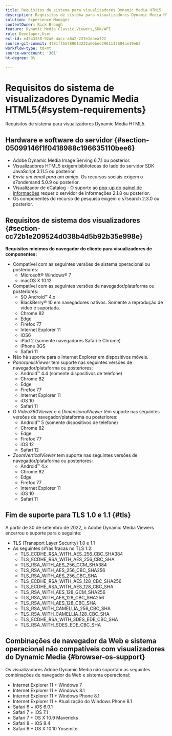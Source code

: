 ```yaml
---
title: Requisitos de sistema para visualizadores Dynamic Media HTML5
description: Requisitos de sistema para visualizadores Dynamic Media HTML5.
solution: Experience Manager
contentOwner: Rick Brough
feature: Dynamic Media Classic,Viewers,SDK/API
role: Developer,User
exl-id: e4543358-92a6-4acc-a8a2-227e1daea722
source-git-commit: 4f81f755789613222a66bed2961117604ae19e62
workflow-type: tm+mt
source-wordcount: '361'
ht-degree: 0%

---
```


# Requisitos do sistema de visualizadores Dynamic Media HTML5{#system-requirements}

Requisitos de sistema para visualizadores Dynamic Media HTML5.

<!-- Updated March 03, 2022 Contact is now Deepa Gupta -->

<!-- Updated April 06, 2021 from https://wiki.corp.adobe.com/pages/viewpage.action?spaceKey=scene7qa&title=s7Viewers%2C+S7SDK%2C+S7OnDemand+Release+Notes - Contact is Sasha -->

## Hardware e software do servidor {#section-05099146f1f0418988c196635110bee6}

<!-- Updated March 03, 2022 Contact is now Deepa Gupta -->

* Adobe Dynamic Media Image Serving 6.7.1 ou posterior.
* Visualizadores HTML5 exigem bibliotecas do lado do servidor SDK JavaScript 3.11.5 ou posterior.
* *Envie um email para um amigo*. Os recursos sociais exigem o s7ondemand 5.0.9 ou posterior.
* Visualizador de eCatalog - O suporte ao [pop-up do painel de informações](/help/aem-viewers-ref/c-html5-s7-aem-asset-viewers/c-html5-20-ecatalog-viewer-about/c-html5-20-ecatalog-viewer-customizingviewer/r-html5-ecatalog-viewer-20-customize-infopanelpopup.md) requer o servidor de informações 2.1.8 ou posterior.
* Os componentes do recurso de pesquisa exigem o s7search 2.3.0 ou posterior.

## Requisitos de sistema dos visualizadores {#section-cc72b1e209524d038b4d5b92b35e998e}

**Requisitos mínimos do navegador do cliente para visualizadores de componentes:**

* Compatível com as seguintes versões de sistema operacional ou posteriores:
   * Microsoft® Windows® 7
   * macOS X 10.12
* Compatível com as seguintes versões de navegador/plataforma ou posteriores:
   * SO Android™ 4.x
   * BlackBerry® 10 em navegadores nativos. Somente a reprodução de vídeo é suportada.
   * Chrome 82
   * Edge
   * Firefox 77
   * Internet Explorer 11
   * IOS6
   * iPad 2 (somente navegadores Safari e Chrome)
   * iPhone 3GS
   * Safari 11
* Não há suporte para o Internet Explorer em dispositivos móveis.
* *PanoramicViewer* tem suporte nas seguintes versões de navegador/plataforma ou posteriores:
   * Android™ 4.4 (somente dispositivos de telefone)
   * Chrome 82
   * Edge
   * Firefox 77
   * Internet Explorer 11
   * iOS 10
   * Safari 11
* O *Video360Viewer* e o *DimensionalViewer* têm suporte nas seguintes versões de navegador/plataforma ou posteriores:
   * Android™ 5 (somente dispositivos de telefone)
   * Chrome 82
   * Edge
   * Firefox 77
   * iOS 12
   * Safari 12
* *ZoomVerticalViewer* tem suporte nas seguintes versões de navegador/plataforma ou posteriores:
   * Android™ 4.x
   * Chrome 82
   * Edge
   * Firefox 77
   * Internet Explorer 11
   * iOS 10
   * Safari 11

## Fim de suporte para TLS 1.0 e 1.1 {#tls}

<!-- CQDOC-19433 -->

A partir de 30 de setembro de 2022, o Adobe Dynamic Media Viewers encerrou o suporte para o seguinte:

* TLS (Transport Layer Security) 1.0 e 1.1
* As seguintes cifras fracas no TLS 1.2:
   * TLS_ECDHE_RSA_WITH_AES_256_CBC_SHA384
   * TLS_ECDHE_RSA_WITH_AES_256_CBC_SHA
   * TLS_RSA_WITH_AES_256_GCM_SHA384
   * TLS_RSA_WITH_AES_256_CBC_SHA256
   * TLS_RSA_WITH_AES_256_CBC_SHA
   * TLS_ECDHE_RSA_WITH_AES_128_CBC_SHA256
   * TLS_ECDHE_RSA_WITH_AES_128_CBC_SHA
   * TLS_RSA_WITH_AES_128_GCM_SHA256
   * TLS_RSA_WITH_AES_128_CBC_SHA256
   * TLS_RSA_WITH_AES_128_CBC_SHA
   * TLS_RSA_WITH_CAMELLIA_256_CBC_SHA
   * TLS_RSA_WITH_CAMELLIA_128_CBC_SHA
   * TLS_ECDHE_RSA_WITH_3DES_EDE_CBC_SHA
   * TLS_RSA_WITH_SDES_EDE_CBC_SHA

## Combinações de navegador da Web e sistema operacional não compatíveis com visualizadores do Dynamic Media {#browser-os-support}

<!-- CQDOC-19433 -->

Os visualizadores Adobe Dynamic Media não suportam as seguintes combinações de navegador da Web e sistema operacional:

* Internet Explorer 11 + Windows 7
* Internet Explorer 11 + Windows 8.1
* Internet Explorer 11 + Windows Phone 8.1
* Internet Explorer 11 + Atualização do Windows Phone 8.1
* Safari 6 + iOS 6.0.1
* Safari 7 + iOS 7.1
* Safari 7 + OS X 10.9 Mavericks
* Safari 8 + iOS 8.4
* Safari 8 + OS X 10.10 Yosemite

<!-- CQDOC-19433 -->

<!-- 
NOTE
Effective September 30, 2018, Adobe Dynamic Media Classic Viewers ended support of Transport Layer Security 1.0 (TLS 1.0). As such, Dynamic Media Classic no longer supports viewers on the following browsers/platforms that support TLS 1.0 (Adobe recommends using TLS 1.2 or later):

* Android&trade; 2.3.7
* Android&trade; 4.0.4
* Android&trade; 4.1.1
* Android&trade; 4.2.2
* Android&trade; 4.3
* Internet Explorer 7 on Window Vista&reg;
* Internet Explorer 8 on Windows&reg; XP
* Internet Explorer 8-10 on Windows&reg; 7
* Internet Explorer 10 on Windows&reg; Phone 8.0
* Safari 5.1.9 on Apple OS X 10.6.8
* Safari 6.0.4 on Apple OS X 10.8.4
* Java&trade; 6u45
* Java&trade; 7u25
* OpenSSL 0.9.8y
* Baidu January 2015

NOTE
FLASH VIEWERS END-OF-LIFE — Effective January 31, 2017, Adobe Dynamic Media Classic officially ended support for the Flash viewer platform. -->

